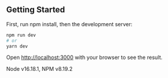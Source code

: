 ## Getting Started

First, run npm install, then the development server:

```bash
npm run dev
# or
yarn dev
```

Open [http://localhost:3000](http://localhost:3000) with your browser to see the result.

Node v16.18.1, NPM v8.19.2